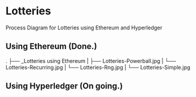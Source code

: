 # Lotteries
Process Diagram for Lotteries using Ethereum and Hyperledger

## Using Ethereum (Done.)
.
├── _Lotteries using Ethereum
|   ├── Lotteries-Powerball.jpg
|   └── Lotteries-Recurring.jpg
|   └── Lotteries-Rng.jpg
|   └── Lotteries-Simple.jpg


## Using Hyperledger (On going.)

